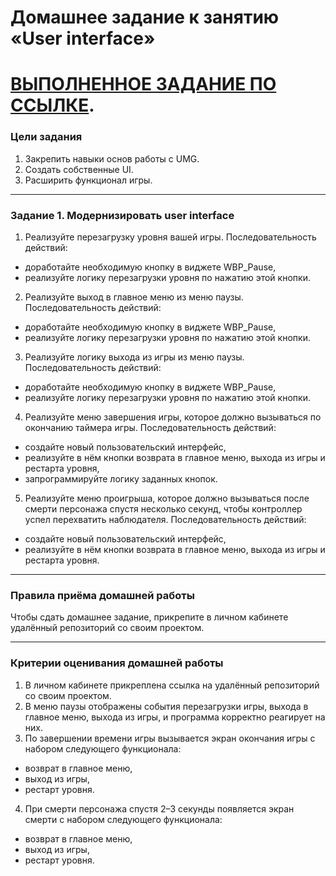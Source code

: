 # Домашнее задание к занятию «User interface»

# <span style="color:red"> [ВЫПОЛНЕННОЕ ЗАДАНИЕ ПО ССЫЛКЕ](../05/LeaveMeAlone/)</span>.

### Цели задания

1. Закрепить навыки основ работы с UMG.
2. Создать собственные UI.
3. Расширить функционал игры.

------

### Задание 1. Модернизировать user interface

1. Реализуйте перезагрузку уровня вашей игры. Последовательность действий:
- доработайте необходимую кнопку в виджете WBP_Pause,
- реализуйте логику перезагрузки уровня по нажатию этой кнопки.

2. Реализуйте выход в главное меню из меню паузы. Последовательность действий:
- доработайте необходимую кнопку в виджете WBP_Pause,
- реализуйте логику перезагрузки уровня по нажатию этой кнопки.

3. Реализуйте логику выхода из игры из меню паузы. Последовательность действий:
- доработайте необходимую кнопку в виджете WBP_Pause,
- реализуйте логику перезагрузки уровня по нажатию этой кнопки.

4. Реализуйте меню завершения игры, которое должно вызываться по окончанию таймера игры. Последовательность действий:
- создайте новый пользовательский интерфейс,
- реализуйте в нём кнопки возврата в главное меню, выхода из игры и рестарта уровня,
- запрограммируйте логику заданных кнопок.

5. Реализуйте меню проигрыша, которое должно вызываться после смерти персонажа спустя несколько секунд, чтобы контроллер успел перехватить наблюдателя. Последовательность действий:
- создайте новый пользовательский интерфейс,
- реализуйте в нём кнопки возврата в главное меню, выхода из игры и рестарта уровня.

------

### Правила приёма домашней работы

Чтобы сдать домашнее задание, прикрепите в личном кабинете удалённый репозиторий со своим проектом.

-----

### Критерии оценивания домашней работы

1. В личном кабинете прикреплена ссылка на удалённый репозиторий со своим проектом.
2. В меню паузы отображены события перезагрузки игры, выхода в главное меню, выхода из игры, и программа корректно реагирует на них.
3. По завершении времени игры вызывается экран окончания игры с набором следующего функционала:
- возврат в главное меню,
- выход из игры,
- рестарт уровня.
4. При смерти персонажа спустя 2–3 секунды появляется экран смерти с набором следующего функционала:
- возврат в главное меню,
- выход из игры,
- рестарт уровня.
